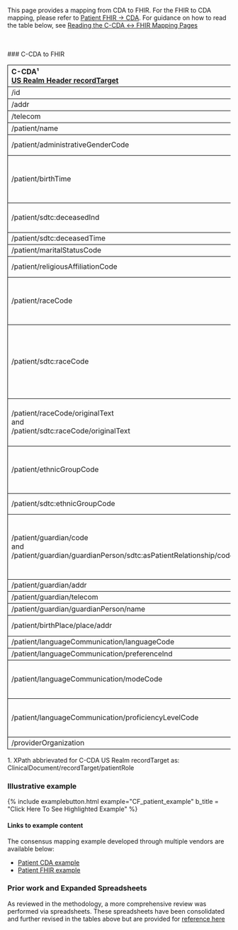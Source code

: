 <style>
td, th {
   border: 1px solid black!important;
}
</style>

This page provides a mapping from CDA to FHIR. For the FHIR to CDA mapping, please refer to [Patient FHIR → CDA](./FC-patient.html). For guidance on how to read the table below, see [Reading the C-CDA ↔ FHIR Mapping Pages](./mappingGuidance.html)

<br />
<br />
### C-CDA to FHIR

|C-CDA¹<br/>[US Realm Header recordTarget](https://hl7.org/cda/us/ccda/2024Jan/StructureDefinition-USRealmHeader.html)|FHIR<br/>[Patient](http://hl7.org/fhir/us/core/STU4/StructureDefinition-us-core-patient.html#profile)|Transform Steps|
|:----|:----|:----|
|/id|.identifier|[CDA id ↔ FHIR identifier](mappingGuidance.html#cda-id--fhir-identifier)|
|/addr|.address|[CDA addr ↔ FHIR address ](mappingGuidance.html#cda-addr--fhir-address)|
|/telecom|.telecom|[CDA telecom ↔ FHIR telecom](mappingGuidance.html#cda-telecom--fhir-telecom)|
|/patient/name|.name|[CDA name ↔ FHIR name ](mappingGuidance.html#cda-name--fhir-name)|
|/patient/administrativeGenderCode|.gender|[CDA coding ↔ FHIR CodeableConcept](mappingGuidance.html#cda-coding--fhir-codeableconcept)<br/>[CDA administrativeGender → FHIR gender](ConceptMap-CF-AdministrativeGender.html)|
|/patient/birthTime|.birthDate|[CDA ↔ FHIR Time/Dates](mappingGuidance.html#cda--fhir-timedates) <br/>**Note:** the FHIR birthDate element is less precise than the CDA birthtime element. Precision can be preserved by also using the extension [`patient-birthTime`](https://hl7.org/fhir/R4/extension-patient-birthtime.html).|
|/patient/sdtc:deceasedInd|.deceasedBoolean|**Note:** Only one of `deceasedBoolean` or `deceasedDateTime` may exist. If both are present in CDA, use deceasedDateTime.
|/patient/sdtc:deceasedTime|.deceasedDateTime|[CDA ↔ FHIR Time/Dates](mappingGuidance.html#cda--fhir-timedates)
|/patient/maritalStatusCode|.maritalStatus|[CDA coding ↔ FHIR CodeableConcept](mappingGuidance.html#cda-coding--fhir-codeableconcept)|
|/patient/religiousAffiliationCode|.extension:[patient-religion](https://hl7.org/fhir/extensions/StructureDefinition-patient-religion.html).valueCodeableConcept|[CDA coding ↔ FHIR CodeableConcept](mappingGuidance.html#cda-coding--fhir-codeableconcept)
|/patient/raceCode|.extension:[us-core-race](https://hl7.org/fhir/us/core/STU4/StructureDefinition-us-core-race.html): ombCategory|[CDA coding ↔ FHIR CodeableConcept](mappingGuidance.html#cda-coding--fhir-codeableconcept)<br/>This should be a category and map to the ombCategory sub-extension. But if it is a detailed race, then it should go in the detailed sub-extension.|
|/patient/sdtc:raceCode|.extension:[us-core-race](https://hl7.org/fhir/us/core/STU4/StructureDefinition-us-core-race.html)|[CDA coding ↔ FHIR CodeableConcept](mappingGuidance.html#cda-coding--fhir-codeableconcept)<br/>If code is in [OMB category](http://hl7.org/fhir/us/core/ValueSet/omb-race-category), use us-core-race: ombCategory; else use us-core-race: detailed.<br/>If the detailed race is under a different OMB category that the non-sdtc:raceCode element, then an additional OMB category sub-extension should be included as well.|
|/patient/raceCode/originalText<br/>and<br/>/patient/sdtc:raceCode/originalText|.extension:[us-core-race](https://hl7.org/fhir/us/core/STU4/StructureDefinition-us-core-race.html): text|The race extension's text sub-extension is required but may only exist once. Recommendation is to comma-delimit all originalText / displayNames available, taking care to not duplicate values.
|/patient/ethnicGroupCode|.extension:[us-core-ethnicity](https://hl7.org/fhir/us/core/STU4/StructureDefinition-us-core-ethnicity.html)|[CDA coding ↔ FHIR CodeableConcept](mappingGuidance.html#cda-coding--fhir-codeableconcept)<br/>This should be a category and map to the ombCategory sub-extension. But if it is a detailed race, then it should go in the detailed sub-extension.|
|/patient/sdtc:ethnicGroupCode|.extension:[us-core-ethnicity](https://hl7.org/fhir/us/core/STU4/StructureDefinition-us-core-ethnicity.html) : detailed|[CDA coding ↔ FHIR CodeableConcept](mappingGuidance.html#cda-coding--fhir-codeableconcept)<br/>Used for detailed ethnicity|
|/patient/guardian/code<br/>and<br/>/patient/guardian/guardianPerson/sdtc:asPatientRelationship/code|.contact.relationship|First, add a fixed relationship code of  `GUARD` from [v3 RoleCode](http://terminology.hl7.org/CodeSystem/v3-RoleCode) (`http://terminology.hl7.org/CodeSystem/v3-RoleCode`) to preserve the CDA guardian relationship. Then map the two fields to additional relationship entries using [CDA coding ↔ FHIR CodeableConcept](mappingGuidance.html#cda-coding--fhir-codeableconcept)
|/patient/guardian/addr|.contact.address|[CDA addr ↔ FHIR address ](mappingGuidance.html#cda-addr--fhir-address)|
|/patient/guardian/telecom|.contact.telecom|[CDA telecom ↔ FHIR telecom](mappingGuidance.html#cda-telecom--fhir-telecom)|
|/patient/guardian/guardianPerson/name|.contact.name|[CDA name ↔ FHIR name ](mappingGuidance.html#cda-name--fhir-name)|
|/patient/birthPlace/place/addr|.extension:[patient-birthPlace](http://hl7.org/fhir/StructureDefinition/patient-birthPlace).valueAddress|[CDA addr ↔ FHIR address ](mappingGuidance.html#cda-addr--fhir-address)|
|/patient/languageCommunication/languageCode|.communication.language||
|/patient/languageCommunication/preferenceInd|.communication.preferred||
|/patient/languageCommunication/modeCode|.communication.extension:[patient-proficiency](http://hl7.org/fhir/StructureDefinition/patient-proficiency):type|[CDA coding ↔ FHIR CodeableConcept](mappingGuidance.html#cda-coding--fhir-codeableconcept)<br/>If both modeCode and proficiencyLevelCode are set for a language, only one `patient-proficiency` extension is needed.
|/patient/languageCommunication/proficiencyLevelCode|.communication.extension:[patient-proficiency](http://hl7.org/fhir/StructureDefinition/patient-proficiency):level|[CDA coding ↔ FHIR CodeableConcept](mappingGuidance.html#cda-coding--fhir-codeableconcept)<br/>If both modeCode and proficiencyLevelCode are set for a language, only one `patient-proficiency` extension is needed.
|/providerOrganization|.managingOrganization|

1\. XPath abbrievated for C-CDA US Realm recordTarget as: <br/> ClinicalDocument/recordTarget/patientRole

### Illustrative example

{% include examplebutton.html example="CF_patient_example" b_title = "Click Here To See Highlighted Example" %}

#### Links to example content

The consensus mapping example developed through multiple vendors are available below:
* [Patient CDA example](./Binary-CF-patient.html)
* [Patient FHIR example](./Patient-CF-patient.html)

### Prior work and Expanded Spreadsheets

As reviewed in the methodology, a more comprehensive review was performed via spreadsheets. These spreadsheets have been consolidated and further revised in the tables above but are provided for [reference here](https://github.com/HL7/ccda-on-fhir/blob/master/mappings/CF/CCDA-FHIR%20Patient.csv) 